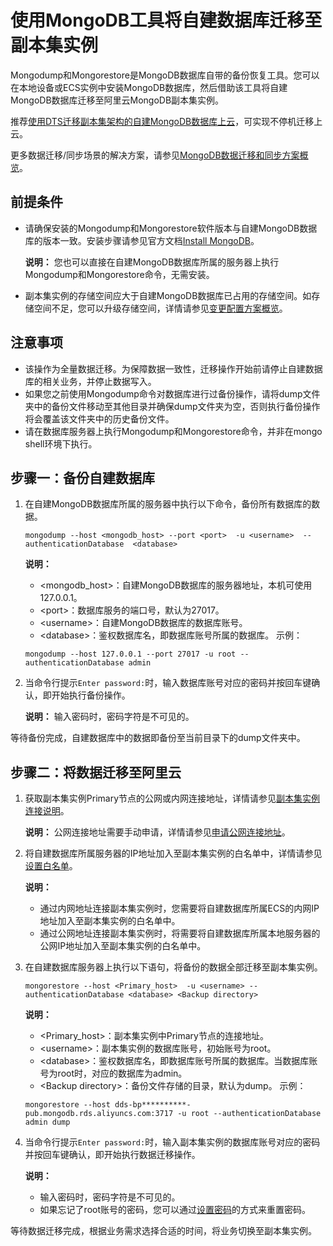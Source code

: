 # 使用MongoDB工具将自建数据库迁移至副本集实例

Mongodump和Mongorestore是MongoDB数据库自带的备份恢复工具。您可以在本地设备或ECS实例中安装MongoDB数据库，然后借助该工具将自建MongoDB数据库迁移至阿里云MongoDB副本集实例。

推荐[使用DTS迁移副本集架构的自建MongoDB数据库上云](/cn.zh-CN/快速入门/数据迁移/使用DTS迁移副本集架构的自建MongoDB数据库上云.md)，可实现不停机迁移上云。

更多数据迁移/同步场景的解决方案，请参见[MongoDB数据迁移和同步方案概览](/cn.zh-CN/用户指南/数据迁移和同步/MongoDB数据迁移和同步方案概览.md)。

## 前提条件

-   请确保安装的Mongodump和Mongorestore软件版本与自建MongoDB数据库的版本一致。安装步骤请参见官方文档[Install MongoDB](https://docs.mongodb.com/v3.4/installation/)。

    **说明：** 您也可以直接在自建MongoDB数据库所属的服务器上执行Mongodump和Mongorestore命令，无需安装。

-   副本集实例的存储空间应大于自建MongoDB数据库已占用的存储空间。如存储空间不足，您可以升级存储空间，详情请参见[变更配置方案概览](/cn.zh-CN/用户指南/实例管理/变更实例配置/变更配置方案概览.md)。

## 注意事项

-   该操作为全量数据迁移。为保障数据一致性，迁移操作开始前请停止自建数据库的相关业务，并停止数据写入。
-   如果您之前使用Mongodump命令对数据库进行过备份操作，请将dump文件夹中的备份文件移动至其他目录并确保dump文件夹为空，否则执行备份操作将会覆盖该文件夹中的历史备份文件。
-   请在数据库服务器上执行Mongodump和Mongorestore命令，并非在mongo shell环境下执行。

## 步骤一：备份自建数据库

1.  在自建MongoDB数据库所属的服务器中执行以下命令，备份所有数据库的数据。

    ```
    mongodump --host <mongodb_host> --port <port>  -u <username>  --authenticationDatabase  <database>
    ```

    **说明：**

    -   <mongodb\_host\>：自建MongoDB数据库的服务器地址，本机可使用127.0.0.1。
    -   <port\>：数据库服务的端口号，默认为27017。
    -   <username\>：自建MongoDB数据库的数据库账号。
    -   <database\>：鉴权数据库名，即数据库账号所属的数据库。
    示例：

    ```
    mongodump --host 127.0.0.1 --port 27017 -u root --authenticationDatabase admin
    ```

2.  当命令行提示`Enter password:`时，输入数据库账号对应的密码并按回车键确认，即开始执行备份操作。

    **说明：** 输入密码时，密码字符是不可见的。


等待备份完成，自建数据库中的数据即备份至当前目录下的dump文件夹中。

## 步骤二：将数据迁移至阿里云

1.  获取副本集实例Primary节点的公网或内网连接地址，详情请参见[副本集实例连接说明]()。

    **说明：** 公网连接地址需要手动申请，详情请参见[申请公网连接地址](/cn.zh-CN/快速入门/申请公网连接地址.md)。

2.  将自建数据库所属服务器的IP地址加入至副本集实例的白名单中，详情请参见[设置白名单]()。

    **说明：**

    -   通过内网地址连接副本集实例时，您需要将自建数据库所属ECS的内网IP地址加入至副本集实例的白名单中。
    -   通过公网地址连接副本集实例时，将需要将自建数据库所属本地服务器的公网IP地址加入至副本集实例的白名单中。
3.  在自建数据库服务器上执行以下语句，将备份的数据全部迁移至副本集实例。

    ```
    mongorestore --host <Primary_host>  -u <username> --authenticationDatabase <database> <Backup directory>
    ```

    **说明：**

    -   <Primary\_host\>：副本集实例中Primary节点的连接地址。
    -   <username\>：副本集实例的数据库账号，初始账号为root。
    -   <database\>：鉴权数据库名，即数据库账号所属的数据库。当数据库账号为root时，对应的数据库为admin。
    -   <Backup directory\>：备份文件存储的目录，默认为dump。
    示例：

    ```
    mongorestore --host dds-bp**********-pub.mongodb.rds.aliyuncs.com:3717 -u root --authenticationDatabase admin dump
    ```

4.  当命令行提示`Enter password:`时，输入副本集实例的数据库账号对应的密码并按回车键确认，即开始执行数据迁移操作。

    **说明：**

    -   输入密码时，密码字符是不可见的。
    -   如果忘记了root账号的密码，您可以通过[设置密码]()的方式来重置密码。

等待数据迁移完成，根据业务需求选择合适的时间，将业务切换至副本集实例。

